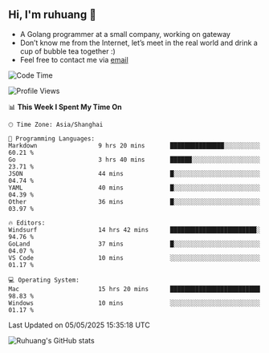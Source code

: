 ## Hi, I'm ruhuang 👋

- A Golang programmer at a small company, working on gateway
- Don’t know me from the Internet, let’s meet in the real world and drink a cup of bubble tea together :)
- Feel free to contact me via [email](mailto:ruhuang2001@gmail.com)
<!--START_SECTION:waka-->
![Code Time](http://img.shields.io/badge/Code%20Time-500%20hrs%2040%20mins-blue)

![Profile Views](http://img.shields.io/badge/Profile%20Views-1-blue)

📊 **This Week I Spent My Time On** 

```text
🕑︎ Time Zone: Asia/Shanghai

💬 Programming Languages: 
Markdown                 9 hrs 20 mins       ███████████████░░░░░░░░░░   60.21 % 
Go                       3 hrs 40 mins       ██████░░░░░░░░░░░░░░░░░░░   23.71 % 
JSON                     44 mins             █░░░░░░░░░░░░░░░░░░░░░░░░   04.74 % 
YAML                     40 mins             █░░░░░░░░░░░░░░░░░░░░░░░░   04.39 % 
Other                    36 mins             █░░░░░░░░░░░░░░░░░░░░░░░░   03.97 % 

🔥 Editors: 
Windsurf                 14 hrs 42 mins      ████████████████████████░   94.76 % 
GoLand                   37 mins             █░░░░░░░░░░░░░░░░░░░░░░░░   04.07 % 
VS Code                  10 mins             ░░░░░░░░░░░░░░░░░░░░░░░░░   01.17 % 

💻 Operating System: 
Mac                      15 hrs 20 mins      █████████████████████████   98.83 % 
Windows                  10 mins             ░░░░░░░░░░░░░░░░░░░░░░░░░   01.17 % 
```


 Last Updated on 05/05/2025 15:35:18 UTC
<!--END_SECTION:waka-->

![Ruhuang's GitHub stats](https://github-readme-stats.vercel.app/api?username=ruhuang2001&count_private=true&hide_title=true&show_icons=true&theme=vue)

